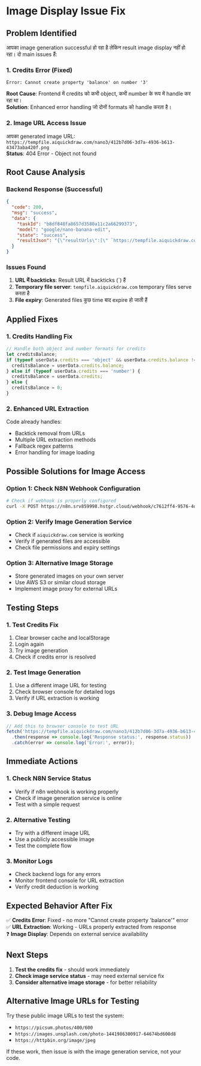 # Image Display Issue Fix

## Problem Identified

आपका image generation successful हो रहा है लेकिन result image display नहीं हो रहा। दो main issues हैं:

### 1. Credits Error (Fixed)
```
Error: Cannot create property 'balance' on number '3'
```
**Root Cause**: Frontend में credits को कभी object, कभी number के रूप में handle कर रहा था।  
**Solution**: Enhanced error handling जो दोनों formats को handle करता है।

### 2. Image URL Access Issue
आपका generated image URL: `https://tempfile.aiquickdraw.com/nano3/412b7d06-3d7a-4936-b613-43473aba420f.png`  
**Status**: 404 Error - Object not found

## Root Cause Analysis

### Backend Response (Successful)
```json
{
  "code": 200,
  "msg": "success",
  "data": {
    "taskId": "b8df848fa8657d3580a11c2a66299373",
    "model": "google/nano-banana-edit",
    "state": "success",
    "resultJson": "{\"resultUrls\":[\" `https://tempfile.aiquickdraw.com/nano3/412b7d06-3d7a-4936-b613-43473aba420f.png` \"]}"
  }
}
```

### Issues Found
1. **URL में backticks**: Result URL में backticks (`) हैं
2. **Temporary file server**: `tempfile.aiquickdraw.com` temporary files serve करता है
3. **File expiry**: Generated files कुछ time बाद expire हो जाती हैं

## Applied Fixes

### 1. Credits Handling Fix
```javascript
// Handle both object and number formats for credits
let creditsBalance;
if (typeof userData.credits === 'object' && userData.credits.balance !== undefined) {
  creditsBalance = userData.credits.balance;
} else if (typeof userData.credits === 'number') {
  creditsBalance = userData.credits;
} else {
  creditsBalance = 0;
}
```

### 2. Enhanced URL Extraction
Code already handles:
- Backtick removal from URLs
- Multiple URL extraction methods
- Fallback regex patterns
- Error handling for image loading

## Possible Solutions for Image Access

### Option 1: Check N8N Webhook Configuration
```bash
# Check if webhook is properly configured
curl -X POST https://n8n.srv859998.hstgr.cloud/webhook/c7612ff4-9576-4d1b-a0ae-1b419229d78f
```

### Option 2: Verify Image Generation Service
- Check if `aiquickdraw.com` service is working
- Verify if generated files are accessible
- Check file permissions and expiry settings

### Option 3: Alternative Image Storage
- Store generated images on your own server
- Use AWS S3 or similar cloud storage
- Implement image proxy for external URLs

## Testing Steps

### 1. Test Credits Fix
1. Clear browser cache and localStorage
2. Login again
3. Try image generation
4. Check if credits error is resolved

### 2. Test Image Generation
1. Use a different image URL for testing
2. Check browser console for detailed logs
3. Verify if URL extraction is working

### 3. Debug Image Access
```javascript
// Add this to browser console to test URL
fetch('https://tempfile.aiquickdraw.com/nano3/412b7d06-3d7a-4936-b613-43473aba420f.png')
  .then(response => console.log('Response status:', response.status))
  .catch(error => console.log('Error:', error));
```

## Immediate Actions

### 1. Check N8N Service Status
- Verify if n8n webhook is working properly
- Check if image generation service is online
- Test with a simple request

### 2. Alternative Testing
- Try with a different image URL
- Use a publicly accessible image
- Test the complete flow

### 3. Monitor Logs
- Check backend logs for any errors
- Monitor frontend console for URL extraction
- Verify credit deduction is working

## Expected Behavior After Fix

✅ **Credits Error**: Fixed - no more "Cannot create property 'balance'" error  
✅ **URL Extraction**: Working - URLs properly extracted from response  
❓ **Image Display**: Depends on external service availability  

## Next Steps

1. **Test the credits fix** - should work immediately
2. **Check image service status** - may need external service fix
3. **Consider alternative image storage** - for better reliability

## Alternative Image URLs for Testing

Try these public image URLs to test the system:
- `https://picsum.photos/400/600`
- `https://images.unsplash.com/photo-1441986300917-64674bd600d8`
- `https://httpbin.org/image/jpeg`

If these work, then issue is with the image generation service, not your code.